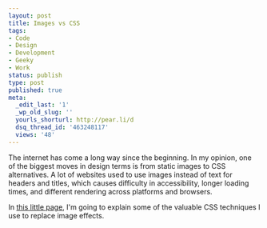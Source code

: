 ```yaml
---
layout: post
title: Images vs CSS
tags:
- Code
- Design
- Development
- Geeky
- Work
status: publish
type: post
published: true
meta:
  _edit_last: '1'
  _wp_old_slug: ''
  yourls_shorturl: http://pear.li/d
  dsq_thread_id: '463248117'
  views: '48'
---
```

The internet has come a long way since the beginning. In my opinion, one of the biggest moves in design terms is from static images to CSS alternatives. A lot of websites used to use images instead of text for headers and titles, which causes difficulty in accessibility, longer loading times, and different rendering across platforms and browsers.

In <a title="Images vs CSS demo page" href="http://madebyeden.co.uk/poi/imgvscss/">this little page</a>, I'm going to explain some of the valuable CSS techniques I use to replace image effects.
